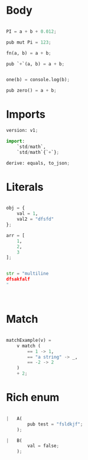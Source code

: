 # Body

```python

PI = a + b + 0.012;

pub mut Pi = 123;

fn(a, b) = a + b;

pub `+`(a, b) = a + b;


one(b) = console.log(b);

pub zero() = a + b;

```

# Imports

```python
version: v1;

import:
    `std/math`,
    `std/math`{`+`};

derive: equals, to_json;


```

# Literals

```python

obj = {
    val = 1,
    val2 = "dfsfd"
};

arr = [
    1,
    2,
    3
];


str = "multiline
dfsakfalf
"




```

# Match

```python

matchExample(v) =
    v match (
        == 1 -> 1,
        == "a string" -> _,
        == -2 -> 2
    )
    + 2;

```

# Rich enum

```python

|   A(
        pub test = "fsldkjf";
    );

|   B(
        val = false;
    );

```
